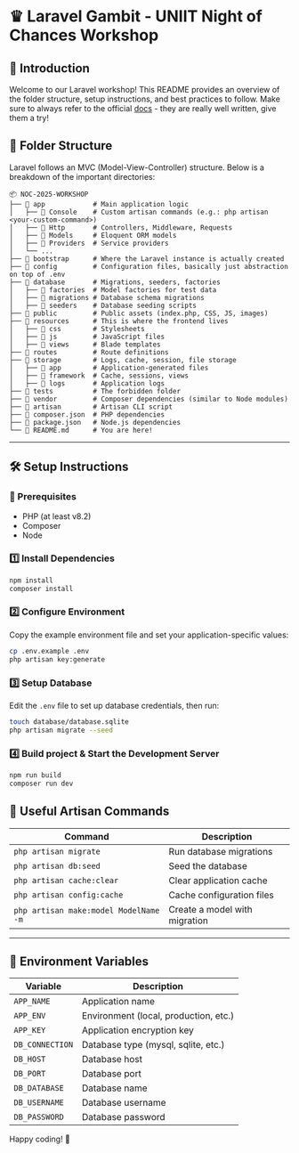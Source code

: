 # ♛ Laravel Gambit - UNIIT Night of Chances Workshop

## 🚀 Introduction
Welcome to our Laravel workshop! This README provides an overview of the folder structure, setup instructions, and best practices to follow. Make sure to always refer to the official [docs](https://laravel.com/docs/12.x) - they are really well written, give them a try!


## 📂 Folder Structure
Laravel follows an MVC (Model-View-Controller) structure. Below is a breakdown of the important directories:

```
📦 NOC-2025-WORKSHOP
├── 📁 app            # Main application logic
│   ├── 📁 Console    # Custom artisan commands (e.g.: php artisan <your-custom-command>)
│   ├── 📁 Http       # Controllers, Middleware, Requests
│   ├── 📁 Models     # Eloquent ORM models
│   ├── 📁 Providers  # Service providers
│   └── ...
├── 📁 bootstrap      # Where the Laravel instance is actually created
├── 📁 config         # Configuration files, basically just abstraction on top of .env
├── 📁 database       # Migrations, seeders, factories
│   ├── 📁 factories  # Model factories for test data
│   ├── 📁 migrations # Database schema migrations
│   ├── 📁 seeders    # Database seeding scripts
├── 📁 public         # Public assets (index.php, CSS, JS, images)
├── 📁 resources      # This is where the frontend lives
│   ├── 📁 css        # Stylesheets
│   ├── 📁 js         # JavaScript files
│   ├── 📁 views      # Blade templates
├── 📁 routes         # Route definitions
├── 📁 storage        # Logs, cache, session, file storage
│   ├── 📁 app        # Application-generated files
│   ├── 📁 framework  # Cache, sessions, views
│   ├── 📁 logs       # Application logs
├── 📁 tests          # The forbidden folder
├── 📁 vendor         # Composer dependencies (similar to Node modules)
├── 📄 artisan        # Artisan CLI script
├── 📄 composer.json  # PHP dependencies
├── 📄 package.json   # Node.js dependencies
└── 📄 README.md      # You are here!
```

---

## 🛠️ Setup Instructions

### 📄 Prerequisites
- PHP (at least v8.2)
- Composer
- Node 

### 1️⃣ Install Dependencies
```sh
npm install
composer install
```

### 2️⃣ Configure Environment
Copy the example environment file and set your application-specific values:
```sh
cp .env.example .env
php artisan key:generate
```

### 3️⃣ Setup Database
Edit the `.env` file to set up database credentials, then run:
```sh
touch database/database.sqlite
php artisan migrate --seed
```

### 4️⃣ Build project & Start the Development Server
```sh
npm run build
composer run dev
```

## 🎯 Useful Artisan Commands
| Command | Description |
|---------|-------------|
| `php artisan migrate` | Run database migrations |
| `php artisan db:seed` | Seed the database |
| `php artisan cache:clear` | Clear application cache |
| `php artisan config:cache` | Cache configuration files |
| `php artisan make:model ModelName -m` | Create a model with migration |

---

## 📜 Environment Variables
| Variable | Description |
|-----------|-------------|
| `APP_NAME` | Application name |
| `APP_ENV` | Environment (local, production, etc.) |
| `APP_KEY` | Application encryption key |
| `DB_CONNECTION` | Database type (mysql, sqlite, etc.) |
| `DB_HOST` | Database host |
| `DB_PORT` | Database port |
| `DB_DATABASE` | Database name |
| `DB_USERNAME` | Database username |
| `DB_PASSWORD` | Database password |

Happy coding! 🚀

